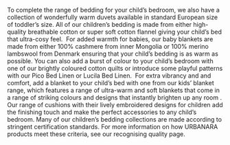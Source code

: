 To complete the range of bedding for your child’s bedroom, we also have a collection of wonderfully warm duvets available in standard European size of toddler’s size. All of our children’s bedding is made from either high-quality breathable cotton or super soft cotton flannel giving your child’s bed that ultra-cosy feel.  For added warmth for babies, our baby blankets are made from either 100% cashmere from inner Mongolia or 100% merino lambswool from Denmark ensuring that your child’s bedding is as warm as possible. You can also add a burst of colour to your child’s bedroom with one of our brightly coloured cotton quilts or introduce some playful patterns with our Pico Bed Linen or Lucila Bed Linen.  For extra vibrancy and and comfort, add a blanket to your child’s bed with one from our kids’ blanket range, which features a range of ultra-warm and soft blankets that come in a range of striking colours and designs that instantly brighten up any room . Our range of cushions with their lively embroidered designs for children add the finishing touch and make the perfect accessories to any child’s bedroom. Many of our children’s bedding collections are made according to stringent certification standards. For more information on how URBANARA products meet these criteria, see our recognising quality page.

